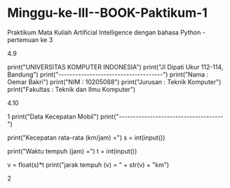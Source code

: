 # Minggu-ke-III--BOOK-Paktikum-1
Praktikum Mata Kuliah Artificial Intelligence dengan bahasa Python - pertemuan ke 3

4.9

print("UNIVERSITAS KOMPUTER INDONESIA")
print("Jl Dipati Ukur 112-114, Bandung")
print("-------------------------------------")
print("Nama : Oemar Bakri")
print("NIM : 10205088")
print("Jurusan : Teknik Komputer")
print("Fakultas : Teknik dan Ilmu Komputer")

4.10

1
print("Data Kecepatan Mobil")
print("-------------------------------------")

print("Kecepatan rata-rata (km/jam) =")
s = int(input())

print("Waktu tempuh (jam) =")
t = int(input())

v = float(s)*t
print("jarak tempuh (v) = " + str(v) + "km")

2


